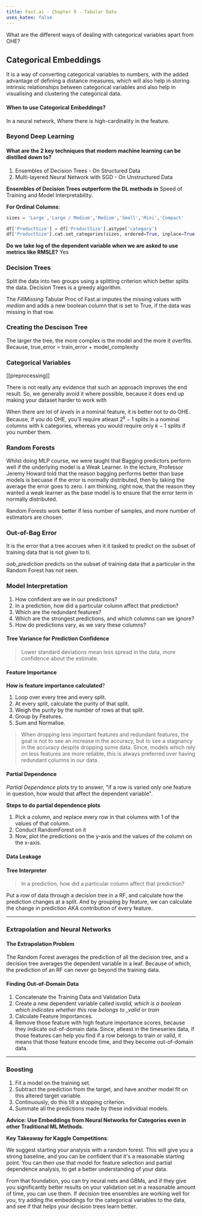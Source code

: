 ```yaml
---
title: Fast.ai - Chapter 9 - Tabular Data
uses_katex: false
---
```


What are the different ways of dealing with categorical variables apart from OHE?

## Categorical Embeddings

It is a way of converting categorical variables to numbers, with the added advantage of defining a distance measures, which will also help in storing intrinsic relationships between categorical variables and also help in visualising and clustering the categorical data.

#### When to use Categorical Embeddings?

In a neural network, Where there is high-cardinality in the feature.

### Beyond Deep Learning

#### What are the 2 key techniques that modern machine learning can be distilled down to?

1. Ensembles of Decision Trees - On Structured Data
2. Multi-layered Neural Network with SGD - On Unstructured Data

**Ensembles of Decision Trees outperform the DL methods in**
Speed of Training and Model Interpretability.

**For Ordinal Columns**:

```python
sizes = 'Large','Large / Medium','Medium','Small','Mini','Compact'

df['ProductSize'] = df['ProductSize'].astype('category')
df['ProductSize'].cat.set_categories(sizes, ordered=True, inplace=True)
```

**Do we take log of the dependent variable when we are asked to use metrics like RMSLE?**
Yes

### Decision Trees

Split the data into two groups using a splitting criterion which better splits the data.
Decision Trees is a greedy algorithm.

The _FillMissing_ Tabular Proc of Fast.ai imputes the missing values with _median_ and adds a new boolean column that is set to True, if the data was missing in that row.

### Creating the Descison Tree

The larger the tree, the more complex is the model and the more it overfits.
Because, true_error = train_error + model_complexity

### Categorical Variables

[[preprocessing]]

There is not really any evidence that such an approach improves the end result. So, we generally avoid it where possible, because it does end up making your dataset harder to work with

When there are lot of _levels_ in a nominal feature, it is better not to do OHE. Because, if you do OHE, you'll require atleast $2^k - 1$ splits in a nominal columns with k categories, whereas you would require only $k-1$ splits if you number them.

### Random Forests

Whilst doing MLP course, we were taught that Bagging predictors perform well if the underlying model is a Weak Learner. In the lecture, Professor Jeremy Howard told that the reason bagging performs better than base models is becuase if the error is normally distributed, then by taking the average the error goes to zero. I am thinking, right now, that the reason they wanted a weak learner as the base model is to ensure that the error term in normally distributed.

Random Forests work better if less number of samples, and more number of estimators are chosen.

### Out-of-Bag Error

It is the error that a tree accrues when it it tasked to predict on the subset of training data that is not given to ti.

_oob_prediction_ predicts on the subset of training data that a particular in the Random Forest has not seen.

### Model Interpretation

1. How confident are we in our predictions?
2. In a prediction, how did a particular column affect that prediction?
3. Which are the redundant features?
4. Which are the strongest predictions, and which columns can we ignore?
5. How do predictions vary, as we vary these columns?

#### Tree Variance for Prediction Confidence

> Lower standard deviations mean less spread in the data, more confidence about the estimate.

#### Feature Importance

**How is feature importance calculated**?

1. Loop over every tree and every split.
2. At every split, calculate the purity of that split.
3. Weigh the purity by the number of rows at that split.
4. Group by Features.
5. Sum and Normalise.

> When dropping less important features and redundant features, the goal is not to see an increase in the accuracy, but to see a stagnancy in the accuracy despite dropping some data. Since, models which rely on less features are more reliable, this is always preferred over having redundant columns in our data.

#### Partial Dependence

_Partial Dependence_ plots try to answer, "if a row is varied only one feature in question, how would that affect the dependent variable".

**Steps to do partial dependence plots**

1. Pick a column, and replace every row in that columns with 1 of the values of that column.
2. Conduct RandomForest on it
3. Now, plot the predictions on the y-axis and the values of the column on the x-axis.

#### Data Leakage

#### Tree Interpreter

> In a prediction, how did a particular column affect that prediction?

Put a row of data through a decision tree in a RF, and calculate how the prediction changes at a split. And by grouping by feature, we can calculate the change in prediction AKA contribution of every feature.

---

### Extrapolation and Neural Networks

#### The Extrapolation Problem

The Random Forest averages the prediction of all the decision tree, and a decision tree averages the dependent variable in a leaf. Because of which, the prediction of an RF can never go beyond the training data.

#### Finding Out-of-Domain Data

1. Concatenate the Training Data and Validation Data
2. Create a new dependent variable called is*valid, which is a boolean which indicates whether this row belongs to \_valid* or _train_
3. Calculate Feature Importances.
4. Remove those feature with high feature importance scores, because they indicate out-of-domain data. Since, atleast in the timeseries data, if those features can help you find if a row belongs to train or valid, it means that those feature encode time, and they become out-of-domain data.

---

### Boosting

1. Fit a model on the training set.
2. Subtract the prediction from the target, and have another model fit on this altered target variable.
3. Continuously, do this till a stopping criterion.
4. Summate all the predictions made by these individual models.

**Advice: Use Embeddings from Neural Networks for Categories even in other Traditional ML Methods.**

**Key Takeaway for Kaggle Competitions**:

We suggest starting your analysis with a random forest. This will give you a strong baseline, and you can be confident that it's a reasonable starting point. You can then use that model for feature selection and partial dependence analysis, to get a better understanding of your data.

From that foundation, you can try neural nets and GBMs, and if they give you significantly better results on your validation set in a reasonable amount of time, you can use them. If decision tree ensembles are working well for you, try adding the embeddings for the categorical variables to the data, and see if that helps your decision trees learn better.
